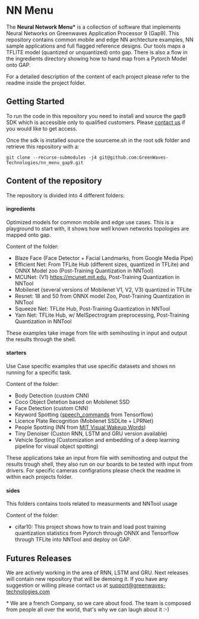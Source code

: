 # NN Menu

The **Neural Network Menu\*** is a collection of software that implements Neural Networks on Greenwaves Application Processor 9 (Gap9). This repository contains common mobile and edge NN archtecture examples, NN sample applications and full flagged reference designs. Our tools maps a TFLITE model (quantized or unquantized) onto gap. There is also a flow in the ingredients directory showing how to hand map from a Pytorch Model onto GAP.

For a detailed description of the content of each project please refer to the readme inside the project folder. 

## Getting Started

To run the code in this repository you need to install and source the gap9 SDK which is accessible only to qualified customers. Please [contact us](https://greenwaves-technologies.com/contacts/) if you would like to get access.

Once the sdk is installed source the sourceme.sh in the root sdk folder and retrieve this repository with a:

```
git clone --recurse-submodules -j4 git@github.com:GreenWaves-Technologies/nn_menu_gap9.git
```

## Content of the repository

The repository is divided into 4 different folders:

#### **ingredients**
Optimized models for common mobile and edge use cases. This is a playground to start with, it shows how well known networks topologies are mapped onto gap.

Content of the folder:
- Blaze Face (Face Detector + Facial Landmarks, from Google Media Pipe)
- Efficient Net: From TFLite Hub (different sizes, quantized in TFLite) and ONNX Model zoo (Post-Training Quantization in NNTool)
- MCUNet: (V1) https://mcunet.mit.edu, Post-Training Quantization in NNTool
- Mobilenet (several versions of Mobilenet V1, V2, V3) quantized in TFLite
- Resnet: 18 and 50 from ONNX model Zoo, Post-Training Quantization in NNTool
- Squeeze Net: TFLite Hub, Post-Training Quantization in NNTool
- Yam Net: TFLite Hub, w/ MelSpectrogram preprocessing, Post-Training Quantization in NNTool

These examples take image from file with semihosting in input and output the results through the shell.

#### **starters**
Use Case specific examples that use specific datasets and shows nn running for a specific task. 

Content of the folder:
- Body Detection (custom CNN) 
- Coco Object Detetion based on Mobilenet SSD
- Face Detection (custom CNN)
- Keyword Spotting ([speech_commands](https://www.tensorflow.org/datasets/catalog/speech_commands) from Tensorflow)
- Licence Plate Recognition (Mobilenet SSDLite + LPRNet)
- People Spotting (NN from [MIT Visual Wakeup Words](https://github.com/mit-han-lab/VWW))
- Tiny Denoiser (Custon RNN, LSTM and GRU version available)
- Vehicle Spotting (Customization and embedding of a deep learning pipeline for visual object spotting)

These applications take an input from file with semihosting and output the results trough shell, they also run on our boards to be tested with input from drivers. For specific cameras configrations please check the readme in within each projects folder.  

#### **sides**

This folders contains tools related to measurments and NNTool usage

Content of the folder:
- cifar10: This project shows how to train and load post training quantization statistics from Pytorch through ONNX and Tensorflow through TFLite into NNTool and deploy on GAP. 


## Futures Releases

We are actively working in the area of RNN, LSTM and GRU. Next releases will contain new repository that will be demoing it. If you have any suggestion or willing please contact us at <support@greenwaves-technologies.com>


\* We are a french Company, so we care about food. The team is composed from people all over the world, that's why we can laugh about it :-) 

